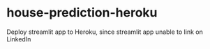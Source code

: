 # house-prediction-heroku
Deploy streamlit app to Heroku, since streamlit app unable to link on LinkedIn
